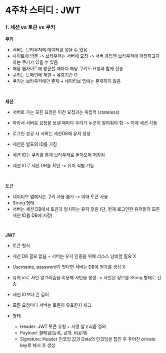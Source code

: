 # 4주차 스터디 : JWT

### 1. 세션 vs 토큰 vs 쿠키

**쿠키**

- 서버는 브라우저에 데이터를 넣을 수 있음
- 사이트에 방문 -> 브라우저는 서버에 요청 -> 서버 응답엔 브라우저에 저장하고자 하는 쿠키가 있을 수 있음
- 해당 웹사이트에 방문할 때마다 해당 쿠키도 요청과 함께 전송
- 쿠키는 도메인에 제한 + 유효기간 O
- 쿠키는 브라우저에만 존재 + 네이티브 앱에는 존재하지 않음

<br>

**세션**

- 서버로 가는 모든 요청은 이전 요청과는 독립적 (stateless)
- 따라서 서버로 요청을 보낼 때마다 우리가 누군지 알려줘야 함 -> 이때 세션 사용

- 로그인 성공 시 서버는 세션DB에 유저 생성
- 세션은 별도의 ID를 가짐
- 세션 ID는 쿠키를 통해 브라우저로 돌아오며 저장됨
- 세션 ID로 세션 DB를 확인 -> 유저 식별 가능

<br>

**토큰**

- 네이티브 앱에서는 쿠키 사용 불가 -> 이때 토큰 사용
- String 형태
- 서버는 세션 DB에서 토큰과 일치하는 유저 찾음 (단, 현재 로그인한 유저들의 모든 세션 ID를 DB에 저장)

<br>

**JWT**

- 토큰 형식
- 세션 DB 필요 없음 + 서버는 유저 인증을 위해 리소스 낭비할 필요 X
- Username, password가 맞다면 서버는 DB에 뭔가를 생성 X
- 유저 id로 사인 알고리즘을 이용해 사인을 생성 -> 사인된 정보를 String 형태로 전송
- 세션 ID보다 긴 길이
- 모든 요청마다 서버는 토큰이 유효한지 체크

- 형태
  - Header: JWT 토큰 유형 + 서명 알고리즘 정의
  - Payload: 클레임(등록, 공개, 비공개)
  - Signature: Header 인코딩 값과 Data의 인코딩을 합친 후 주어진 private key로 해시 후 생성
